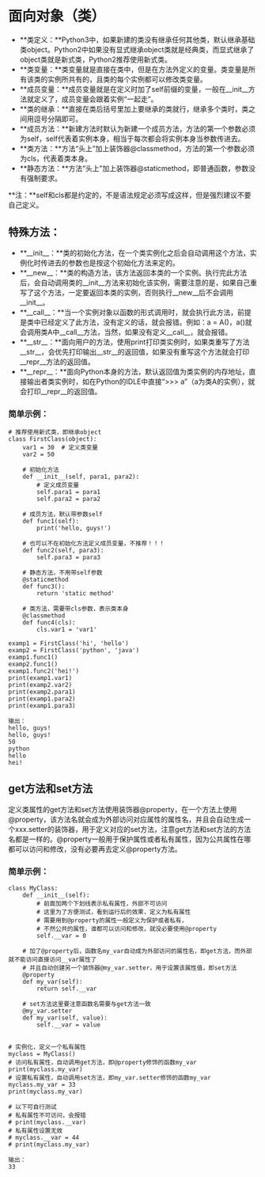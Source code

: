 # 面向对象（类）

* **类定义：**Python3中，如果新建的类没有继承任何其他类，默认继承基础类object。Python2中如果没有显式继承object类就是经典类，而显式继承了object类就是新式类，Python2推荐使用新式类。
* **类变量：**类变量就是直接在类中，但是在方法外定义的变量。类变量是所有该类的实例所共有的，且类的每个实例都可以修改类变量。
* **成员变量：**成员变量就是在定义时加了self前缀的变量，一般在\_\_init\_\_方法就定义了，成员变量会跟着实例“一起走”。
* **类的继承：**直接在类后括号里加上要继承的类就行，继承多个类时，类之间用逗号分隔即可。
* **成员方法：**新建方法时默认为新建一个成员方法，方法的第一个参数必须为self，self代表着实例本身，相当于每次都会将实例本身当参数传进去。
* **类方法：**方法“头上”加上装饰器@classmethod，方法的第一个参数必须为cls，代表着类本身。
* **静态方法：**方法“头上”加上装饰器@staticmethod，即普通函数，参数没有强制要求。

**注：**self和cls都是约定的，不是语法规定必须写成这样，但是强烈建议不要自己定义。

## 特殊方法：

* **\_\_init\_\_：**类的初始化方法，在一个类实例化之后会自动调用这个方法，实例化时传进去的参数也是按这个初始化方法来定的。
* **\_\_new\_\_：**类的构造方法，该方法返回本类的一个实例。执行完此方法后，会自动调用类的\_\_init\_\_方法来初始化该实例，需要注意的是，如果自己重写了这个方法，一定要返回本类的实例，否则执行\_\_new\_\_后不会调用\_\_init\_\_。
* **\_\_call\_\_：**当一个实例对象以函数的形式调用时，就会执行此方法，前提是类中已经定义了此方法，没有定义的话，就会报错。例如：a = A\(\)，a\(\)就会调用类A中\_\_call\_\_方法，当然，如果没有定义\_\_call\_\_，就会报错。
* **\_\_str\_\_：**面向用户的方法，使用print打印类实例时，如果类重写了方法\_\_str\_\_，会优先打印输出\_\_str\_\_的返回值，如果没有重写这个方法就会打印\_\_repr\_\_方法的返回值。
* **\_\_repr\_\_：**面向Python本身的方法，默认返回值为类实例的内存地址，直接输出者类实例时，如在Python的IDLE中直接“&gt;&gt;&gt; a”（a为类A的实例），就会打印\_\_repr\_\_的返回值。

### 简单示例：

```text
# 推荐使用新式类，即继承object
class FirstClass(object):
    var1 = 30  # 定义类变量 
    var2 = 50

    # 初始化方法
    def __init__(self, para1, para2):
        # 定义成员变量
        self.para1 = para1
        self.para2 = para2

    # 成员方法，默认带参数self
    def func1(self):
        print('hello, guys!')

    # 也可以不在初始化方法定义成员变量，不推荐！！！
    def func2(self, para3):
        self.para3 = para3

    # 静态方法，不用带self参数
    @staticmethod
    def func3():
        return 'static method'

    # 类方法，需要带cls参数，表示类本身
    @classmethod
    def func4(cls):
        cls.var1 = 'var1'

examp1 = FirstClass('hi', 'hello')
examp2 = FirstClass('python', 'java')
examp1.func1()
examp2.func1()
examp1.func2('hei!')
print(examp1.var1)
print(examp2.var2)
print(examp2.para1)
print(examp1.para2)
print(examp1.para3)

输出：
hello, guys!
hello, guys!
50
python
hello
hei!
```

## get方法和set方法

定义类属性的get方法和set方法使用装饰器@property，在一个方法上使用@property，该方法名就会成为外部访问对应属性的属性名，并且会自动生成一个xxx.setter的装饰器，用于定义对应的set方法，注意get方法和set方法的方法名都是一样的。@property一般用于保护属性或者私有属性，因为公共属性在哪都可以访问和修改，没有必要再去定义@property方法。

### 简单示例：

```text
class MyClass:
    def __init__(self):
        # 前面加两个下划线表示私有属性，外部不可访问
        # 这里为了方便测试，看到运行后的效果，定义为私有属性
        # 需要用到@property的属性一般定义为保护或者私有，
        # 不然公共的属性，谁都可以访问和修改，就没必要使用@property
        self.__var = 0

    # 加了@property后，函数名my_var自动成为外部访问的属性名，即get方法，而外部就不能访问直接访问__var属性了
    # 并且自动创建另一个装饰器@my_var.setter，用于设置该属性值，即set方法
    @property
    def my_var(self):
        return self.__var

    # set方法这里要注意函数名需要与get方法一致
    @my_var.setter
    def my_var(self, value):
        self.__var = value


# 实例化，定义一个私有属性
myclass = MyClass()
# 访问私有属性，自动调用get方法，即@property修饰的函数my_var
print(myclass.my_var)
# 设置私有属性，自动调用set方法，即my_var.setter修饰的函数my_var
myclass.my_var = 33
print(myclass.my_var)

# 以下可自行测试
# 私有属性不可访问，会报错
# print(myclass.__var)
# 私有属性设置无效
# myclass.__var = 44
# print(myclass.my_var)

输出：
33
```

